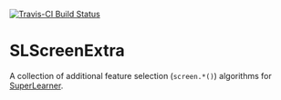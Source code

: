 [![Travis-CI Build Status](https://travis-ci.org/saraemoore/SLScreenExtra.svg?branch=master)](https://travis-ci.org/saraemoore/SLScreenExtra)

# SLScreenExtra
A collection of additional feature selection (`screen.*()`) algorithms for [SuperLearner](https://github.com/ecpolley/SuperLearner).
